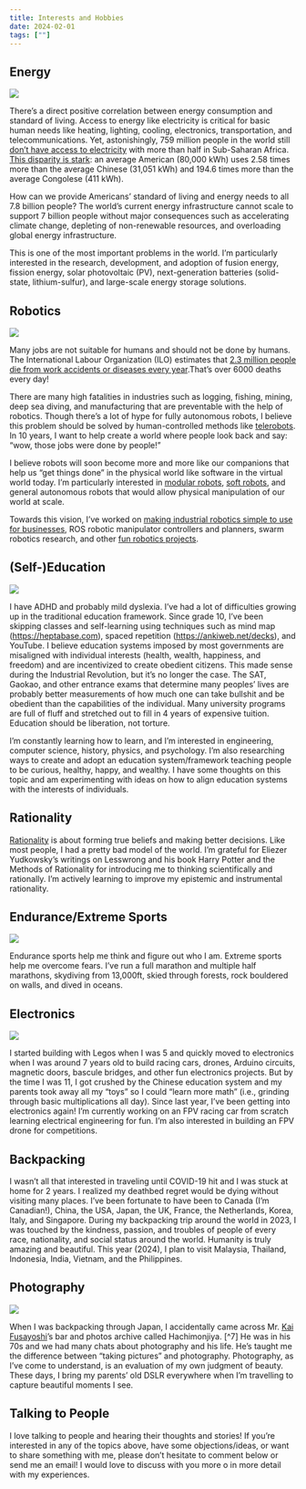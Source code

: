 ```yaml
---
title: Interests and Hobbies
date: 2024-02-01
tags: [""]
---
```


## Energy

![](https://cln.sh/Bd4Bq2sj/download)

There’s a direct positive correlation between energy consumption and standard of living. Access to energy like electricity is critical for basic human needs like heating, lighting, cooling, electronics, transportation, and telecommunications. Yet, astonishingly, 759 million people in the world still [don’t have access to electricity](https://ourworldindata.org/grapher/number-without-electricity-by-region?time=latest) with more than half in Sub-Saharan Africa. [This disparity is stark](https://ourworldindata.org/per-capita-energy): an average American (80,000 kWh) uses 2.58 times more than the average Chinese (31,051 kWh) and 194.6 times more than the average Congolese (411 kWh).

How can we provide Americans’ standard of living and energy needs to all 7.8 billion people? The world’s current energy infrastructure cannot scale to support 7 billion people without major consequences such as accelerating climate change, depleting of non-renewable resources, and overloading global energy infrastructure.

This is one of the most important problems in the world. I’m particularly interested in the research, development, and adoption of fusion energy, fission energy, solar photovoltaic (PV), next-generation batteries (solid-state, lithium-sulfur), and large-scale energy storage solutions.



## Robotics

![](https://cln.sh/QN4c1rR0/download)

Many jobs are not suitable for humans and should not be done by humans. The International Labour Organization (ILO) estimates that [2.3 million people die from work accidents or diseases every year]( https://www.ilo.org/moscow/areas-of-work/occupational-safety-and-health/WCMS_249278/lang--en/index.htm#:~:text=The%20ILO%20estimates%20that%20some,6000%20deaths%20every%20single%20day.).That’s over 6000 deaths every day!

There are many high fatalities in industries such as logging, fishing, mining, deep sea diving, and manufacturing that are preventable with the help of robotics. Though there’s a lot of hype for fully autonomous robots, I believe this problem should be solved by human-controlled methods like [telerobots](https://en.wikipedia.org/wiki/Telerobotics). In 10 years, I want to help create a world where people look back and say: “wow, those jobs were done by people!”

I believe robots will soon become more and more like our companions that help us “get things done” in the physical world like software in the virtual world today. I’m particularly interested in [modular robots](https://en.wikipedia.org/wiki/Self-reconfiguring_modular_robot), [soft robots](https://en.wikipedia.org/wiki/Soft_robotics), and general autonomous robots that would allow physical manipulation of our world at scale.

Towards this vision, I’ve worked on [making industrial robotics simple to use for businesses](https://www.flojoy.ai), ROS robotic manipulator controllers and planners, swarm robotics research, and other [fun robotics projects](https://jingxiangmo.com/projects).



## (Self-)Education

![](https://cln.sh/L5K6fKbH/download)

I have ADHD and probably mild dyslexia. I’ve had a lot of difficulties growing up in the traditional education framework. Since grade 10, I’ve been skipping classes and self-learning using techniques such as mind map (https://heptabase.com), spaced repetition (https://ankiweb.net/decks), and YouTube. I believe education systems imposed by most governments are misaligned with individual interests (health, wealth, happiness, and freedom) and are incentivized to create obedient citizens. This made sense during the Industrial Revolution, but it’s no longer the case. The SAT, Gaokao, and other entrance exams that determine many peoples’ lives are probably better measurements of how much one can take bullshit and be obedient than the capabilities of the individual. Many university programs are full of fluff and stretched out to fill in 4 years of expensive tuition. Education should be liberation, not torture.

I’m constantly learning how to learn, and I’m interested in engineering, computer science, history, physics, and psychology. I’m also researching ways to create and adopt an education system/framework teaching people to be curious, healthy, happy, and wealthy. I have some thoughts on this topic and am experimenting with ideas on how to align education systems with the interests of individuals.


## Rationality

[Rationality](https://www.lesswrong.com/posts/RcZCwxFiZzE6X7nsv/what-do-we-mean-by-rationality-1) is about forming true beliefs and making better decisions. Like most people, I had a pretty bad model of the world. I’m grateful for Eliezer Yudkowsky’s writings on Lesswrong and his book Harry Potter and the Methods of Rationality for introducing me to thinking scientifically and rationally. I’m actively learning to improve my epistemic and instrumental rationality.


## Endurance/Extreme Sports

![](https://cln.sh/r2Dvms46/download)

Endurance sports help me think and figure out who I am. Extreme sports help me overcome fears. I’ve run a full marathon and multiple half marathons, skydiving from 13,000ft, skied through forests, rock bouldered on walls, and dived in oceans.



## Electronics
![](https://cln.sh/QJhVYqbr/download)

I started building with Legos when I was 5 and quickly moved to electronics when I was around 7 years old to build racing cars, drones, Arduino circuits, magnetic doors, bascule bridges, and other fun electronics projects. But by the time I was 11, I got crushed by the Chinese education system and my parents took away all my “toys” so I could “learn more math” (i.e., grinding through basic multiplications all day). Since last year, I’ve been getting into electronics again! I’m currently working on an FPV racing car from scratch learning electrical engineering for fun. I’m also interested in building an FPV drone for competitions.


## Backpacking
I wasn’t all that interested in traveling until COVID-19 hit and I was stuck at home for 2 years. I realized my deathbed regret would be dying without visiting many places. I’ve been fortunate to have been to Canada (I’m Canadian!), China, the USA, Japan, the UK, France, the Netherlands, Korea, Italy, and Singapore. During my backpacking trip around the world in 2023, I was touched by the kindness, passion, and troubles of people of every race, nationality, and social status around the world. Humanity is truly amazing and beautiful. This year (2024), I plan to visit Malaysia, Thailand, Indonesia, India, Vietnam, and the Philippines.

## Photography
![](https://pbs.twimg.com/media/FxN80B7aUAA6Nmx.jpg)

When I was backpacking through Japan, I accidentally came across Mr. [Kai Fusayoshi](https://www.huckmag.com/article/kai-fusayoshi-reflects-on-a-life-shooting-the-streets-of-kyoto)’s bar and photos archive called Hachimonjiya. [^7] He was in his 70s and we had many chats about photography and his life. He’s taught me the difference between “taking pictures” and photography. Photography, as I’ve come to understand, is an evaluation of my own judgment of beauty. These days, I bring my parents’ old DSLR everywhere when I’m travelling to capture beautiful moments I see.


## Talking to People
I love talking to people and hearing their thoughts and stories! If you’re interested in any of the topics above, have some objections/ideas, or want to share something with me, please don’t hesitate to comment below or send me an email! I would love to discuss with you more o in more detail with my experiences.